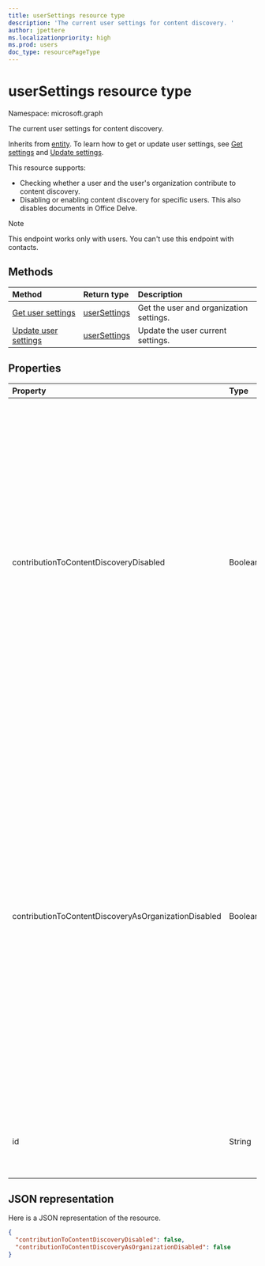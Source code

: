 ```yaml
---
title: userSettings resource type
description: 'The current user settings for content discovery. '
author: jpettere
ms.localizationpriority: high
ms.prod: users
doc_type: resourcePageType
---
```


# userSettings resource type

Namespace: microsoft.graph

The current user settings for content discovery.

Inherits from [entity](entity.md). To learn how to get or update user settings, see [Get settings](../api/usersettings-get.md) and [Update settings](../api/usersettings-update.md).

This resource supports:

- Checking whether a user and the user's organization contribute to content discovery.
- Disabling or enabling content discovery for specific users. This also disables documents in Office Delve.

> [!NOTE]
> This endpoint works only with users. You can't use this endpoint with contacts.

## Methods

| Method                                                | Return type                                  | Description                             |
| :---------------------------------------------------- | :------------------------------------------- | :-------------------------------------- |
| [Get user settings](../api/usersettings-get.md)       | [userSettings](../resources/usersettings.md) | Get the user and organization settings. |
| [Update user settings](../api/usersettings-update.md) | [userSettings](../resources/usersettings.md) | Update the user current settings.       |

## Properties

| Property                                             | Type    | Description                                                                                                                                                                                                                                                                                                                                                                                                                                                                                                                                                                                                                                                                                                                                                                                                    |
| :--------------------------------------------------- | :------ | :------------------------------------------------------------------------------------------------------------------------------------------------------------------------------------------------------------------------------------------------------------------------------------------------------------------------------------------------------------------------------------------------------------------------------------------------------------------------------------------------------------------------------------------------------------------------------------------------------------------------------------------------------------------------------------------------------------------------------------------------------------------------------------------------------------- |
| contributionToContentDiscoveryDisabled               | Boolean | When set to true, the delegate access to the user's [trending](/graph/api/resources/insights-trending?view=graph-rest-beta) API is disabled. When set to true, documents in the user's Office Delve are disabled. When set to true, the relevancy of the content displayed in Microsoft 365, for example in Suggested sites in SharePoint Home and the Discover view in OneDrive for Business is affected. Users can control this setting in [Office Delve](https://support.office.com/en-us/article/are-my-documents-safe-in-office-delve-f5f409a2-37ed-4452-8f61-681e5e1836f3?ui=en-US&rs=en-US&ad=US#bkmk_optout).                                                                                                                                                                                          |
| contributionToContentDiscoveryAsOrganizationDisabled | Boolean | Reflects the [organization level setting](https://support.office.com/en-us/article/office-delve-for-office-365-admins-54f87a42-15a4-44b4-9df0-d36287d9531b#bkmk_delveonoff) controlling delegate access to the [trending](/graph/api/resources/insights-trending?view=graph-rest-beta) API. When set to true, the organization doesn't have access to Office Delve. The relevancy of the content displayed in Microsoft 365, for example in Suggested sites in SharePoint Home and the Discover view in OneDrive for Business is affected for the whole organization. This setting is read-only and can only be changed by administrators in the [SharePoint admin center](https://support.office.com/article/about-the-office-365-admin-center-758befc4-0888-4009-9f14-0d147402fd23?ui=en-US&rs=en-US&ad=US). |
| id                                                   | String  | Unique identifier of the user setting. Read-only. Inherited from [entity](entity.md).                                                                                                                                                                                                                                                                                                                                                                                                                                                                                                                                                                                                                                                                                                                          |

## JSON representation

Here is a JSON representation of the resource.

```json
{
  "contributionToContentDiscoveryDisabled": false,
  "contributionToContentDiscoveryAsOrganizationDisabled": false
}

```
